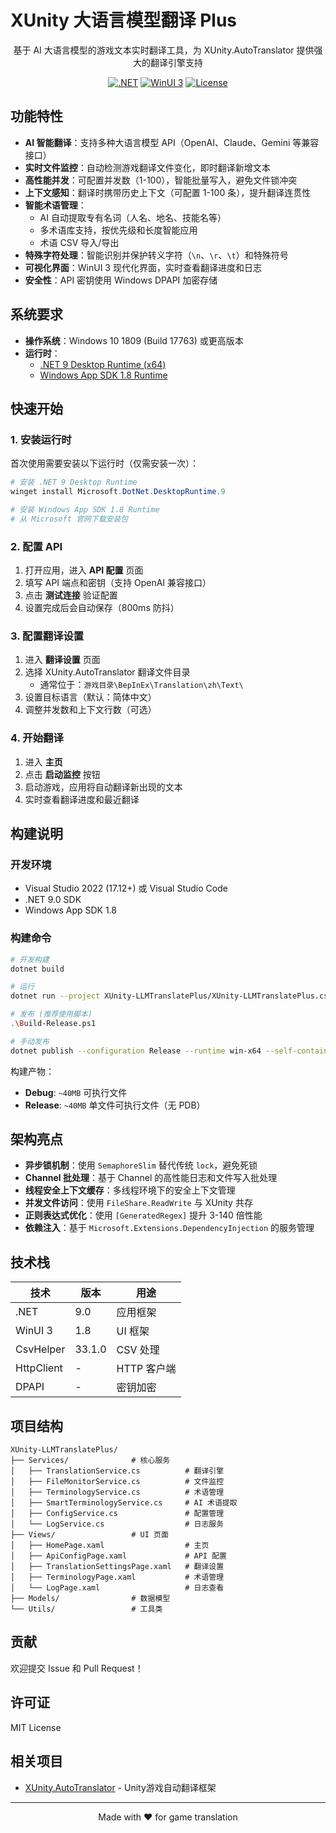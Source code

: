 # XUnity 大语言模型翻译 Plus

<div align="center">

基于 AI 大语言模型的游戏文本实时翻译工具，为 XUnity.AutoTranslator 提供强大的翻译引擎支持

[![.NET](https://img.shields.io/badge/.NET-9.0-512BD4)](https://dotnet.microsoft.com/)
[![WinUI 3](https://img.shields.io/badge/WinUI-3.0-0078D4)](https://github.com/microsoft/microsoft-ui-xaml)
[![License](https://img.shields.io/badge/license-MIT-blue.svg)](LICENSE)

</div>

## 功能特性

- **AI 智能翻译**：支持多种大语言模型 API（OpenAI、Claude、Gemini 等兼容接口）
- **实时文件监控**：自动检测游戏翻译文件变化，即时翻译新增文本
- **高性能并发**：可配置并发数（1-100），智能批量写入，避免文件锁冲突
- **上下文感知**：翻译时携带历史上下文（可配置 1-100 条），提升翻译连贯性
- **智能术语管理**：
  - AI 自动提取专有名词（人名、地名、技能名等）
  - 多术语库支持，按优先级和长度智能应用
  - 术语 CSV 导入/导出
- **特殊字符处理**：智能识别并保护转义字符（`\n`、`\r`、`\t`）和特殊符号
- **可视化界面**：WinUI 3 现代化界面，实时查看翻译进度和日志
- **安全性**：API 密钥使用 Windows DPAPI 加密存储

## 系统要求

- **操作系统**：Windows 10 1809 (Build 17763) 或更高版本
- **运行时**：
  - [.NET 9 Desktop Runtime (x64)](https://dotnet.microsoft.com/download/dotnet/9.0)
  - [Windows App SDK 1.8 Runtime](https://learn.microsoft.com/windows/apps/windows-app-sdk/downloads)

## 快速开始

### 1. 安装运行时

首次使用需要安装以下运行时（仅需安装一次）：

```powershell
# 安装 .NET 9 Desktop Runtime
winget install Microsoft.DotNet.DesktopRuntime.9

# 安装 Windows App SDK 1.8 Runtime
# 从 Microsoft 官网下载安装包
```

### 2. 配置 API

1. 打开应用，进入 **API 配置** 页面
2. 填写 API 端点和密钥（支持 OpenAI 兼容接口）
3. 点击 **测试连接** 验证配置
4. 设置完成后会自动保存（800ms 防抖）

### 3. 配置翻译设置

1. 进入 **翻译设置** 页面
2. 选择 XUnity.AutoTranslator 翻译文件目录
   - 通常位于：`游戏目录\BepInEx\Translation\zh\Text\`
3. 设置目标语言（默认：简体中文）
4. 调整并发数和上下文行数（可选）

### 4. 开始翻译

1. 进入 **主页**
2. 点击 **启动监控** 按钮
3. 启动游戏，应用将自动翻译新出现的文本
4. 实时查看翻译进度和最近翻译

## 构建说明

### 开发环境

- Visual Studio 2022 (17.12+) 或 Visual Studio Code
- .NET 9.0 SDK
- Windows App SDK 1.8

### 构建命令

```bash
# 开发构建
dotnet build

# 运行
dotnet run --project XUnity-LLMTranslatePlus/XUnity-LLMTranslatePlus.csproj

# 发布 (推荐使用脚本)
.\Build-Release.ps1

# 手动发布
dotnet publish --configuration Release --runtime win-x64 --self-contained false /p:PublishSingleFile=true
```

构建产物：
- **Debug**: `~40MB` 可执行文件
- **Release**: `~40MB` 单文件可执行文件（无 PDB）

## 架构亮点

- **异步锁机制**：使用 `SemaphoreSlim` 替代传统 `lock`，避免死锁
- **Channel<T> 批处理**：基于 Channel 的高性能日志和文件写入批处理
- **线程安全上下文缓存**：多线程环境下的安全上下文管理
- **并发文件访问**：使用 `FileShare.ReadWrite` 与 XUnity 共存
- **正则表达式优化**：使用 `[GeneratedRegex]` 提升 3-140 倍性能
- **依赖注入**：基于 `Microsoft.Extensions.DependencyInjection` 的服务管理

## 技术栈

| 技术 | 版本 | 用途 |
|------|------|------|
| .NET | 9.0 | 应用框架 |
| WinUI 3 | 1.8 | UI 框架 |
| CsvHelper | 33.1.0 | CSV 处理 |
| HttpClient | - | HTTP 客户端 |
| DPAPI | - | 密钥加密 |

## 项目结构

```
XUnity-LLMTranslatePlus/
├── Services/              # 核心服务
│   ├── TranslationService.cs          # 翻译引擎
│   ├── FileMonitorService.cs          # 文件监控
│   ├── TerminologyService.cs          # 术语管理
│   ├── SmartTerminologyService.cs     # AI 术语提取
│   ├── ConfigService.cs               # 配置管理
│   └── LogService.cs                  # 日志服务
├── Views/                 # UI 页面
│   ├── HomePage.xaml                  # 主页
│   ├── ApiConfigPage.xaml             # API 配置
│   ├── TranslationSettingsPage.xaml   # 翻译设置
│   ├── TerminologyPage.xaml           # 术语管理
│   └── LogPage.xaml                   # 日志查看
├── Models/                # 数据模型
└── Utils/                 # 工具类
```

## 贡献

欢迎提交 Issue 和 Pull Request！

## 许可证

MIT License

## 相关项目

- [XUnity.AutoTranslator](https://github.com/bbepis/XUnity.AutoTranslator) - Unity游戏自动翻译框架

---

<div align="center">
Made with ❤️ for game translation
</div>
